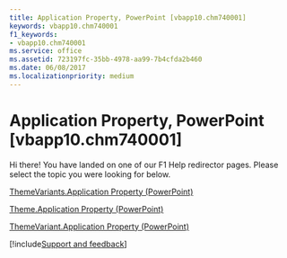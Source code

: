 ```yaml
---
title: Application Property, PowerPoint [vbapp10.chm740001]
keywords: vbapp10.chm740001
f1_keywords:
- vbapp10.chm740001
ms.service: office
ms.assetid: 723197fc-35bb-4978-aa99-7b4cfda2b460
ms.date: 06/08/2017
ms.localizationpriority: medium
---
```



# Application Property, PowerPoint [vbapp10.chm740001]

Hi there! You have landed on one of our F1 Help redirector pages. Please select the topic you were looking for below.

[ThemeVariants.Application Property (PowerPoint)](https://msdn.microsoft.com/library/67da3c81-7491-1609-6d11-2215f0b298ae%28Office.15%29.aspx)

[Theme.Application Property (PowerPoint)](https://msdn.microsoft.com/library/d33d9d1b-642b-a0da-4439-281e4a014f55%28Office.15%29.aspx)

[ThemeVariant.Application Property (PowerPoint)](https://msdn.microsoft.com/library/b9725f46-f03e-5df2-0ab3-cd8dd89aa468%28Office.15%29.aspx)

[!include[Support and feedback](~/includes/feedback-boilerplate.md)]